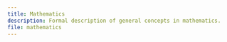 ```yaml
---
title: Mathematics
description: Formal description of general concepts in mathematics.
file: mathematics
---
```


